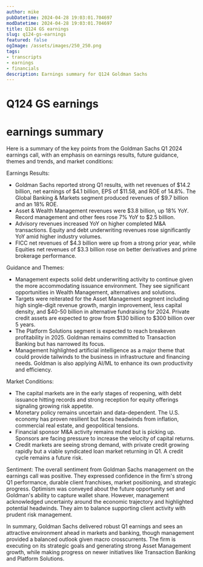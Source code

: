 ```yaml
---
author: mike
pubDatetime: 2024-04-28 19:03:01.704697
modDatetime: 2024-04-28 19:03:01.704697
title: Q124 GS earnings
slug: q124-gs-earnings
featured: false
ogImage: /assets/images/250_250.png
tags:
- transcripts
- earnings
- financials
description: Earnings summary for Q124 Goldman Sachs
---
```

# Q124 GS earnings

# earnings summary

Here is a summary of the key points from the Goldman Sachs Q1 2024 earnings call, with an emphasis on earnings results, future guidance, themes and trends, and market conditions:

Earnings Results:
- Goldman Sachs reported strong Q1 results, with net revenues of $14.2 billion, net earnings of $4.1 billion, EPS of $11.58, and ROE of 14.8%. The Global Banking & Markets segment produced revenues of $9.7 billion and an 18% ROE. 
- Asset & Wealth Management revenues were $3.8 billion, up 18% YoY. Record management and other fees rose 7% YoY to $2.5 billion.
- Advisory revenues increased YoY on higher completed M&A transactions. Equity and debt underwriting revenues rose significantly YoY amid higher industry volumes.
- FICC net revenues of $4.3 billion were up from a strong prior year, while Equities net revenues of $3.3 billion rose on better derivatives and prime brokerage performance.

Guidance and Themes:
- Management expects solid debt underwriting activity to continue given the more accommodating issuance environment. They see significant opportunities in Wealth Management, alternatives and solutions.
- Targets were reiterated for the Asset Management segment including high single-digit revenue growth, margin improvement, less capital density, and $40-50 billion in alternative fundraising for 2024. Private credit assets are expected to grow from $130 billion to $300 billion over 5 years.
- The Platform Solutions segment is expected to reach breakeven profitability in 2025. Goldman remains committed to Transaction Banking but has narrowed its focus.
- Management highlighted artificial intelligence as a major theme that could provide tailwinds to the business in infrastructure and financing needs. Goldman is also applying AI/ML to enhance its own productivity and efficiency.

Market Conditions:
- The capital markets are in the early stages of reopening, with debt issuance hitting records and strong reception for equity offerings signaling growing risk appetite. 
- Monetary policy remains uncertain and data-dependent. The U.S. economy has proven resilient but faces headwinds from inflation, commercial real estate, and geopolitical tensions.
- Financial sponsor M&A activity remains muted but is picking up. Sponsors are facing pressure to increase the velocity of capital returns.
- Credit markets are seeing strong demand, with private credit growing rapidly but a viable syndicated loan market returning in Q1. A credit cycle remains a future risk.

Sentiment:
The overall sentiment from Goldman Sachs management on the earnings call was positive. They expressed confidence in the firm's strong Q1 performance, durable client franchises, market positioning, and strategic progress. Optimism was conveyed about the future opportunity set and Goldman's ability to capture wallet share. However, management acknowledged uncertainty around the economic trajectory and highlighted potential headwinds. They aim to balance supporting client activity with prudent risk management.

In summary, Goldman Sachs delivered robust Q1 earnings and sees an attractive environment ahead in markets and banking, though management provided a balanced outlook given macro crosscurrents. The firm is executing on its strategic goals and generating strong Asset Management growth, while making progress on newer initiatives like Transaction Banking and Platform Solutions.